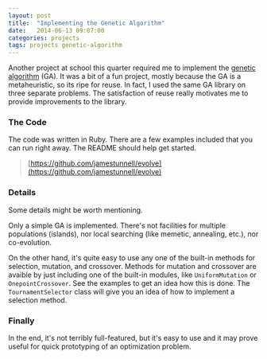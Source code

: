 ```yaml
---
layout: post
title:  "Implementing the Genetic Algorithm"
date:   2014-06-13 09:07:00
categories: projects 
tags: projects genetic-algorithm
---
```


Another project at school this quarter required me to implement the [genetic algorithm](https://en.wikipedia.org/wiki/Genetic_algorithm) (GA). It was a bit of a fun project, mostly because the GA is a metaheuristic, so its ripe for reuse. In fact, I used the same GA library on three separate problems. The satisfaction of reuse really motivates me to provide improvements to the library.

### The Code
The code was written in Ruby. There are a few examples included that you can run right away. The README should help get started.

> [https://github.com/jamestunnell/evolve](https://github.com/jamestunnell/evolve)

### Details
Some details might be worth mentioning.

Only a simple GA is implemented. There's not facilities for multiple populations (islands), nor local searching (like memetic, annealing, etc.), nor co-evolution.

On the other hand, it's quite easy to use any one of the built-in methods for selection, mutation, and crossover. Methods for mutation and crossover are avaible by just including one of the built-in modules, like `UniformMutation` or `OnepointCrossover`. See the examples to get an idea how this is done. The `TournamentSelector` class will give you an idea of how to implement a selection method.

### Finally
In the end, it's not terribly full-featured, but it's easy to use and it may prove useful for quick prototyping of an optimization problem. 
